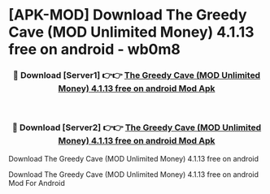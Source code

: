 # [APK-MOD] Download The Greedy Cave (MOD Unlimited Money) 4.1.13 free on android - wb0m8


<div align="center">
<h3>🔴 Download [Server1] 👉👉 <a href="https://apk-comot.site?title=The_Greedy_Cave_(MOD_Unlimited_Money)_4.1.13_free_on_android">The Greedy Cave (MOD Unlimited Money) 4.1.13 free on android Mod Apk</a></h3><br>
<h3>🔴 Download [Server2] 👉👉 <a href="https://apk-comot.site?title=The_Greedy_Cave_(MOD_Unlimited_Money)_4.1.13_free_on_android">The Greedy Cave (MOD Unlimited Money) 4.1.13 free on android Mod Apk</a></h3>
</div>



Download The Greedy Cave (MOD Unlimited Money) 4.1.13 free on android 

Download The Greedy Cave (MOD Unlimited Money) 4.1.13 free on android Mod For Android